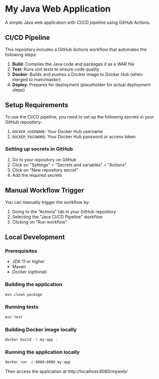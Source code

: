 # My Java Web Application

A simple Java web application with CI/CD pipeline using GitHub Actions.

## CI/CD Pipeline

This repository includes a GitHub Actions workflow that automates the following steps:

1. **Build**: Compiles the Java code and packages it as a WAR file
2. **Test**: Runs unit tests to ensure code quality
3. **Docker**: Builds and pushes a Docker image to Docker Hub (when merged to main/master)
4. **Deploy**: Prepares for deployment (placeholder for actual deployment steps)

## Setup Requirements

To use the CI/CD pipeline, you need to set up the following secrets in your GitHub repository:

1. `DOCKER_USERNAME`: Your Docker Hub username
2. `DOCKER_PASSWORD`: Your Docker Hub password or access token

### Setting up secrets in GitHub

1. Go to your repository on GitHub
2. Click on "Settings" > "Secrets and variables" > "Actions"
3. Click on "New repository secret"
4. Add the required secrets

## Manual Workflow Trigger

You can manually trigger the workflow by:

1. Going to the "Actions" tab in your GitHub repository
2. Selecting the "Java CI/CD Pipeline" workflow
3. Clicking on "Run workflow"

## Local Development

### Prerequisites

- JDK 11 or higher
- Maven
- Docker (optional)

### Building the application

```bash
mvn clean package
```

### Running tests

```bash
mvn test
```

### Building Docker image locally

```bash
docker build -t my-app .
```

### Running the application locally

```bash
docker run -p 8080:8080 my-app
```

Then access the application at http://localhost:8080/myweb/